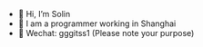 - 👋 Hi, I’m Solin
- 👀 I am a programmer working in Shanghai
- 🌱 Wechat: gggitss1 (Please note your purpose)

<!---
Solin1346/Solin1346 is a ✨ special ✨ repository because its `README.md` (this file) appears on your GitHub profile.
You can click the Preview link to take a look at your changes.
--->
